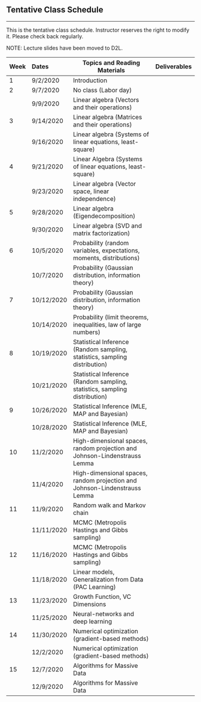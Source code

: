 ## Tentative Class Schedule
---
 This is the tentative class schedule. Instructor reserves the right to modify it. Please check back regularly. 
 
 NOTE: Lecture slides have been moved to D2L. 

| Week |    Dates   |    Topics and Reading Materials                |     Deliverables     |
|------|:-----------|------------------------------------------------|----------------------|
| 1  | 9/2/2020  | Introduction  |                    |
| 2  | 9/7/2020   |     No class (Labor day)                       |                    | 
|    | 9/9/2020   | Linear algebra (Vectors and their operations) |                    |
| 3  | 9/14/2020  | Linear algebra (Matrices and their operations)   |  |
|    | 9/16/2020  | Linear algebra (Systems of linear equations, least-square)  |                    | 
| 4  | 9/21/2020  | Linear Algebra (Systems of linear equations, least-square) |    |
|    | 9/23/2020  | Linear algebra (Vector space, linear independence) |  | 
| 5  | 9/28/2020  | Linear algebra (Eigendecomposition) |  |
|    | 9/30/2020  | Linear algebra (SVD and matrix factorization) |  |
| 6  | 10/5/2020  | Probability (random variables, expectations, moments, distributions) | |
|    | 10/7/2020  | Probability (Gaussian distribution, information theory) | |
| 7  | 10/12/2020  | Probability (Gaussian distribution, information theory) |  |
|    | 10/14/2020  | Probability (limit theorems, inequalities, law of large numbers) | |
| 8  | 10/19/2020 | Statistical Inference (Random sampling, statistics, sampling distribution)   |  | 
|    | 10/21/2020 | Statistical Inference (Random sampling, statistics, sampling distribution) |  |
| 9  | 10/26/2020 | Statistical Inference (MLE, MAP and Bayesian) | |
|    | 10/28/2020 | Statistical Inference (MLE, MAP and Bayesian) | |
| 10 | 11/2/2020 | High-dimensional spaces, random projection and Johnson-Lindenstrauss Lemma | |
|    | 11/4/2020 | High-dimensional spaces, random projection and Johnson-Lindenstrauss Lemma |  |
| 11 | 11/9/2020  | Random walk and Markov chain | |
|    | 11/11/2020  | MCMC (Metropolis Hastings and Gibbs sampling) | |
| 12 | 11/16/2020 | MCMC (Metropolis Hastings and Gibbs sampling) | |
|    | 11/18/2020 | Linear models, Generalization from Data (PAC Learning) |  |
| 13 | 11/23/2020 | Growth Function, VC Dimensions | |
|    | 11/25/2020 | Neural-networks and deep learning | |
| 14 | 11/30/2020 | Numerical optimization (gradient-based methods) | |
|    | 12/2/2020 | Numerical optimization (gradient-based methods)  |  | 
| 15 | 12/7/2020  | Algorithms for Massive Data   | |
|    | 12/9/2020  | Algorithms for Massive Data | |
